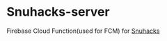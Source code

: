 # Snuhacks-server
Firebase Cloud Function(used for FCM) for [Snuhacks](https://github.com/mudit9/Snu-Hacks)
